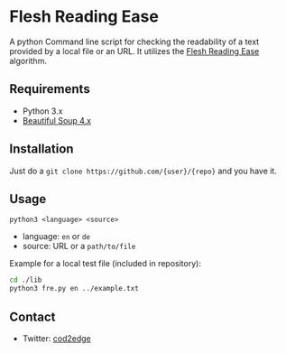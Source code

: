 #  Flesh Reading Ease
A python Command line script for checking the readability of a text provided by a local file or an URL.
It utilizes the [Flesh Reading Ease](https://en.wikipedia.org/wiki/Flesch%E2%80%93Kincaid_readability_tests#Flesch_Reading_Ease) algorithm.

## Requirements
* Python 3.x
* [Beautiful Soup 4.x](http://www.crummy.com/software/BeautifulSoup/)

## Installation
Just do a `git clone https://github.com/{user}/{repo}` and you have it.

## Usage

`python3 <language> <source>`
* language: `en` or `de`
* source: URL or a `path/to/file`

Example for a local test file (included in repository):
```bash
cd ./lib
python3 fre.py en ../example.txt
```

## Contact
* Twitter: [cod2edge](https://twitter.com/cod2edge)